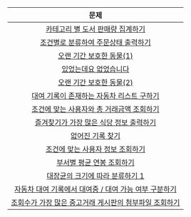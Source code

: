 |문제|
|:---:|
|[카테고리 별 도서 판매량 집계하기](Programmers/카테고리%20별%20도서%20판매량%20집계하기.sql)|
|[조건별로 분류하여 주문상태 출력하기](Programmers/조건별로%20분류하여%20주문상태%20출력하기.sql)|
|[오랜 기간 보호한 동물(1)](Programmers/오랜%20기간%20보호한%20동물(1).sql)|
|[있었는데요 없었습니다](Programmers/있었는데요%20없었습니다.sql)|
|[오랜 기간 보호한 동물(2)](Programmers/오랜%20기간%20보호한%20동물(2).sql)|
|[대여 기록이 존재하는 자동차 리스트 구하기](Programmers/대여%20기록이%20존재하는%20자동차%20리스트%20구하기.sql)|
|[조건에 맞는 사용자와 총 거래금액 조회하기](Programmers/조건에%20맞는%20사용자와%20총%20거래금액%20조회하기.sql)|
|[즐겨찾기가 가장 많은 식당 정보 출력하기](Programmers/즐겨찾기가%20가장%20많은%20식당%20정보%20출력하기.sql)|
|[없어진 기록 찾기](Programmers/없어진%20기록%20찾기.sql)|
|[조건에 맞는 사용자 정보 조회하기](Programmers/조건에%20맞는%20사용자%20정보%20조회하기.sql)|
|[부서별 평균 연봉 조회하기](Programmers/부서별%20평균%20연봉%20조회하기.sql)|
|[대장균의 크기에 따라 분류하기 1](Programmers/대장균의%20크기에%20따라%20분류하기%201.sql)|
|[자동차 대여 기록에서 대여중 / 대여 가능 여부 구분하기](Programmers/자동차%20대여%20기록에서%20대여중,%20대여%20가능%20여부%20구분하기.sql)|
|[조회수가 가장 많은 중고거래 게시판의 첨부파일 조회하기](Programmers/조회수가%20가장%20많은%20중고거래%20게시판의%20첨부파일%20조회하기.sql)|
